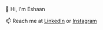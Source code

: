 👋 Hi, I'm Eshaan

📫 Reach me at  [LinkedIn](https://www.linkedin.com/in/eshaangulati) or [Instagram](https://www.instagram.com/eshaangulati123/?locale=zh_CN&hl=af)  <br/>



